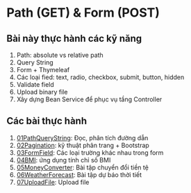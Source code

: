 # Path (GET) & Form (POST)

## Bài này thực hành các kỹ năng 

1. Path: absolute vs relative path
2. Query String
3. Form + Thymeleaf
4. Các loại fied: text, radio, checkbox, submit, button, hidden
5. Validate field 
6. Upload binary file
7. Xây dựng Bean Service để phục vụ tầng Controller

## Các bài thực hành

1. [01PathQueryString](01PathQueryString/demoform): Đọc, phân tích đường dẫn
2. [02Pagination](02Pagination/demoform): kỹ thuật phân trang + Bootstrap
3. [03FormField](03FormField/demoform): Các loại trường khác nhau trong form
4. [04BMI](04BMI/demoform): ứng dụng tính chỉ số BMI
5. [05MoneyConverter](money): Bài tập chuyển đổi tiền tệ
6. [06WeatherForecast](06WeatherForecast/demoform): Bài tập dự báo thời tiết
7. [07UploadFile](07UploadFile/demoform): Upload file